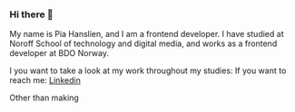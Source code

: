 ### Hi there 👋

My name is Pia Hanslien, and I am a frontend developer.
I have studied at Noroff School of technology and digital media, and works as a frontend developer at BDO Norway.

I you want to take a look at my work throughout my studies:
If you want to reach me: [Linkedin](https://www.linkedin.com/in/pia-hanslien-29b045180/)

Other than making 
<!--
**phanslien/phanslien** is a ✨ _special_ ✨ repository because its `README.md` (this file) appears on your GitHub profile.

Here are some ideas to get you started:

- 🔭 I’m currently working on ...
- 🌱 I’m currently learning ...
- 👯 I’m looking to collaborate on ...
- 🤔 I’m looking for help with ...
- 💬 Ask me about ...
- 📫 How to reach me: ...
- 😄 Pronouns: ...
- ⚡ Fun fact: ...
-->
